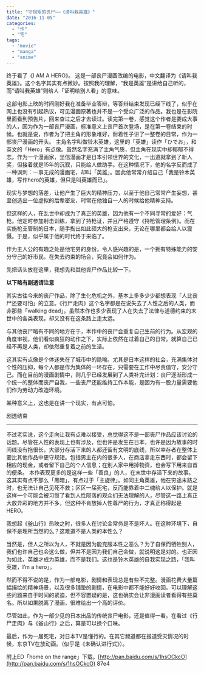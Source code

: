 ```yaml
---
title: "守规矩的丧尸——《请叫我英雄》"
date: "2016-11-05"
categories: 
  - "作"
  - "宅"
tags: 
  - "movie"
  - "manga"
  - "anime"
---
```


终于看了《I AM A HERO》。 这是一部丧尸漫画改编的电影，中文翻译为《请叫我英雄》。这个名字其实有点微妙。按照我的理解，“我是英雄”是讲给自己听的，而“请叫我英雄”则给人「证明给别人看」的意味。

这部电影上映的时间刚好我在准备毕业答辩，等答辩结束发现已经下线了，似乎在网上也没有引起热议，可见漫画原著也并不是一个受众广泛的作品。我也是在影院里面看到预告片，回来查过之后才去读过。读完第一卷，感觉这个作者是要成大事的人，因为作为一部丧尸漫画，标准意义上丧尸首次登场，是在第一卷结束的时候。也就是说，作者为了把主角的形象堆好，耐着性子讲了一整卷的日常，作为一部丧尸漫画的开头。 主角名字叫做铃木英雄，这里的「英雄」读作「ひでお」，和英文的「Hero」有点像。虽然名字充满了主角气质，但主角在现实中却郁郁不得志。作为一个漫画家，坚信漫画才是日本引领世界的文化，一出道就拿到了新人奖，但接着就是15年的沉寂，只能给人做助手。在这种情况下，他的名字反而成了一种讽刺：一事无成的漫画宅，却叫「英雄」。因此他常常介绍自己「我是铃木英雄，写作hero的英雄，但只是叫英雄而已」。

现实与梦想的落差，让他产生了巨大的精神压力，以至于他自己常常产生妄想，甚至创造出一位虚拟的后辈密友，时常在他独自一人的时候给他精神支持。

但这样的人，在乱世中却成为了真正的英雄，因为他有一个不同寻常的爱好：气枪。他定时参加射击训练，拿到了持枪证，并且严格遵守《持枪管理条例》。而在实施枪支管制的日本，随手掏出如此硕大的枪支出来，无论在哪里都会给人以震慑。于是，似乎属于他的时代终于来临了。

作为主人公的有趣之处是他宅男的身份。令人感兴趣的是，一个拥有特殊能力的安分守己的好市民，在失去约束的场合，究竟会如何作为。

先把话头放在这里，我想先和其他丧尸作品比较一下。

**以下略有剧透请注意**

其实古往今来的丧尸作品，除了生化危机之外，基本上多多少少都想表现「人比丧尸还要可怕」的立意。《行尸走肉》这个名字都是在说失去了人性之后的人类，而非那些「walking dead」。虽然本作也多少表现了人在失去了法律与道德约束的末世中的各类表现，却又没有在这条路上走太远。

与其他丧尸略有不同的地方在于，本作中的丧尸会重复自己生前的行为。从宏观的角度审视，他们看似疯狂的动作之下，实际上依然在过着自己的日常。就算自己已经不再是人类，却依然重复着之前的生活。

这其实有点像是个体迷失在了城市中的隐喻。尤其是日本这样的社会，充满集体对个性的压抑，每个人都是作为集体的一环存在，只需要在工作中尽责值守，安分守己。而在目前的漫画剧情中，则几乎已经发展到了人类补完计划：丧尸逐渐形成一个统一的整体而丧尸自我，一些丧尸还能维持工作本能，是因为有一股力量需要他们作为劳动力改造环境。

某种意义上，这也是在讲一个现实，有点可怕。

剧透结束

* * *

不过老实说，这个走向让我有点难以接受，总觉得这不是一部丧尸作品应该讨论的话题。尽管在人性的表现上也有涉及，但也许是发生在日本，也许是因为故事的时间线没有拖很长，大部分存活下来的人都还留有文明的底线，所以幸存者在整体上要比其他作品中更守规矩。包括男主在内的很多人，在商店拿走东西时，都会留下相应的现金，或者留下自己的个人信息；在别人家中用掉物资，也会写下用来自首的便条。 本作表现更多的是这样一些「善良」的人，在末世中存活下来的故事。这其实有点不那么「黑暗」，有点过于「主旋律」。如同主角英雄，他在穷途末路之时，也无法让自己见死不救；区区一届死宅，反而能靠着中二魂给人以保护。就是这样一个可能会被习惯了看到人性陨落的观众们无法理解的人，尽管这一路上真正大放异彩的地方并不多，但这种不肯放掉人性尊严的行为，才真正称得起是HERO。

我想起《釜山行》热映之时，很多人在讨论金常务是不是坏人。在这种环境下，自保不是理所当然的么？这难道不是人类的本性么？

当然是，但人之所以为人，不就是因为能克服本性之恶么？为了自保而牺牲别人，我们也许自己也会这么做，但并不是因为我们自己会做，就说明这是对的。也正因为如此，英雄才成为英雄，而不是我们。这也是铃木英雄的自我实现之路，「我叫英雄，I’m a hero」。

然而不得不说的是，作为一部电影，剧情和表现总是有些不完整。漫画花费大量篇幅描绘的精神场景，以及很多铺垫的剧情，在电影中都不能好好收回。可以理解这些问题来自于时间的紧迫，但不容置疑的是，这也确实会让非漫画读者看得有些莫名。所以如果脱离了漫画，很难给出一个高的评价。

尽管如此，作为一部少见的日本出品的传统丧尸电影，还是值得一看。在看过《行尸走肉》与《釜山行》之后，算是可以换个口味。

最后，作为一届死宅，对日本TV是懂行的。在其它频道都在报道受灾情况的时候，东京TV在放动画。（似乎是《未确认进行式》）。

附上ED「home on the range」下载。[http://pan.baidu.com/s/1hsOCkcO](http://pan.baidu.com/s/1hsOCkcO) 87e4
